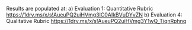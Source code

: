 Results are populated at:
  a) Evaluation 1: Quantitative Rubric
      https://1drv.ms/x/s!AueuPQ2uiHVmg3IC0AIkBVuDYvZN
  b) Evaluation 4: Qualitative Rubric
      https://1drv.ms/x/s!AueuPQ2uiHVmg3Y1wQ_TiqnRphnq
